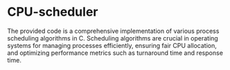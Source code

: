 # CPU-scheduler
 The provided code is a comprehensive implementation of various process scheduling algorithms in C. Scheduling algorithms are crucial in operating systems for managing processes efficiently, ensuring fair CPU allocation, and optimizing performance metrics such as turnaround time and response time. 
